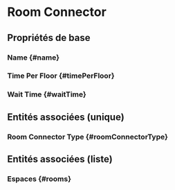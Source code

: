 #  Room Connector



## Propriétés de base

### Name {#name}
        

### Time Per Floor {#timePerFloor}
        

### Wait Time {#waitTime}
        


## Entités associées (unique)

###  Room Connector Type {#roomConnectorType}
        


## Entités associées (liste)

### Espaces {#rooms}
        




<!--- THIS FILE IS GENERATED PLEASE DO NOT EDIT IT DIRECTLY --->
